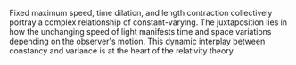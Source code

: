 
Fixed maximum speed, time dilation, and length contraction collectively portray a complex relationship of constant-varying. The juxtaposition lies in how the unchanging speed of light manifests time and space variations depending on the observer's motion. This dynamic interplay between constancy and variance is at the heart of the relativity theory.

